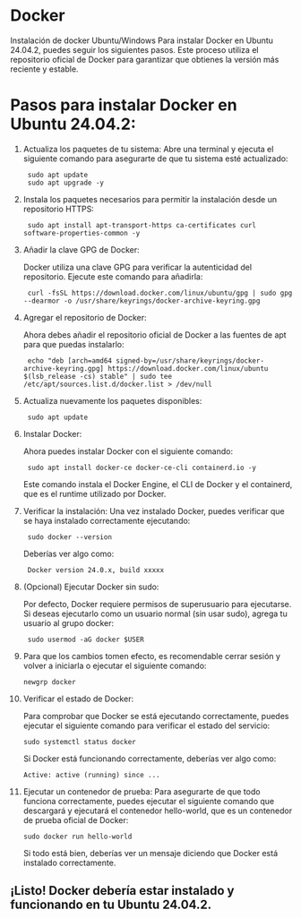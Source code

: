 # Docker
Instalación de docker Ubuntu/Windows 
Para instalar Docker en Ubuntu 24.04.2, puedes seguir los siguientes pasos. Este proceso utiliza el repositorio oficial de Docker para garantizar que obtienes la versión más reciente y estable.

# Pasos para instalar Docker en Ubuntu 24.04.2:
1. Actualiza los paquetes de tu sistema:
Abre una terminal y ejecuta el siguiente comando para asegurarte de que tu sistema esté actualizado:

	    sudo apt update
   		sudo apt upgrade -y

2. Instala los paquetes necesarios para permitir la instalación desde un repositorio HTTPS:

	 	sudo apt install apt-transport-https ca-certificates curl software-properties-common -y

3. Añadir la clave GPG de Docker:
   
   Docker utiliza una clave GPG para verificar la autenticidad del repositorio. Ejecute este comando para añadirla:

   		curl -fsSL https://download.docker.com/linux/ubuntu/gpg | sudo gpg --dearmor -o /usr/share/keyrings/docker-archive-keyring.gpg
4. Agregar el repositorio de Docker:
   
	Ahora debes añadir el repositorio oficial de Docker a las fuentes de apt para que puedas instalarlo:

		echo "deb [arch=amd64 signed-by=/usr/share/keyrings/docker-archive-keyring.gpg] https://download.docker.com/linux/ubuntu $(lsb_release -cs) stable" | sudo tee /etc/apt/sources.list.d/docker.list > /dev/null

5. Actualiza nuevamente los paquetes disponibles:

   		sudo apt update

6. Instalar Docker:
   
	Ahora puedes instalar Docker con el siguiente comando:

		sudo apt install docker-ce docker-ce-cli containerd.io -y
	Este comando instala el Docker Engine, el CLI de Docker y el containerd, que es el runtime utilizado por Docker.

7. Verificar la instalación:
	Una vez instalado Docker, puedes verificar que se haya instalado correctamente ejecutando:

		sudo docker --version

	Deberías ver algo como:

		Docker version 24.0.x, build xxxxx

8. (Opcional) Ejecutar Docker sin sudo:
   
	Por defecto, Docker requiere permisos de superusuario para ejecutarse. Si deseas ejecutarlo como un usuario normal (sin usar sudo), agrega tu usuario al grupo docker:

		sudo usermod -aG docker $USER

 9. Para que los cambios tomen efecto, es recomendable cerrar sesión y volver a iniciarla o ejecutar el siguiente comando:
		
		newgrp docker

10. Verificar el estado de Docker:
    
	Para comprobar que Docker se está ejecutando correctamente, puedes ejecutar el siguiente comando para verificar el estado del servicio:

		sudo systemctl status docker
	Si Docker está funcionando correctamente, deberías ver algo como:

		Active: active (running) since ...

11. Ejecutar un contenedor de prueba:
		Para asegurarte de que todo funciona correctamente, puedes ejecutar el siguiente comando que descargará y ejecutará el contenedor hello-world, que es un contenedor de prueba oficial 		de Docker:

		sudo docker run hello-world
		
	Si todo está bien, deberías ver un mensaje diciendo que Docker está instalado correctamente.

## ¡Listo! Docker debería estar instalado y funcionando en tu Ubuntu 24.04.2.



















